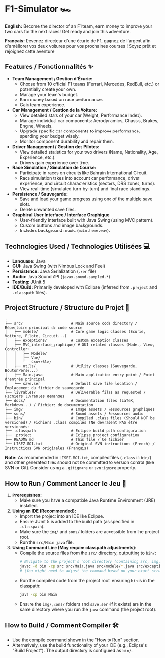 # F1-Simulator 🏎️

**English:** Become the director of an F1 team, earn money to improve your two cars for the next races! Get ready and join this adventure.

**Français:** Devenez directeur d'une écurie de F1, gagnez de l'argent afin d'améliorer vos deux voitures pour vos prochaines courses ! Soyez prêt et rejoignez cette aventure.

## Features / Fonctionnalités ✨

*   **Team Management / Gestion d'Écurie:**
    *   Choose from 10 official F1 teams (Ferrari, Mercedes, RedBull, etc.) or potentially create your own.
    *   Manage your team's budget.
    *   Earn money based on race performance.
    *   Gain team experience.
*   **Car Management / Gestion de la Voiture:**
    *   View detailed stats of your car (Weight, Performance Index).
    *   Manage individual car components: Aerodynamics, Chassis, Brakes, Engine, Wheels.
    *   Upgrade specific car components to improve performance, spending your budget wisely.
    *   Monitor component durability and repair them.
*   **Driver Management / Gestion des Pilotes:**
    *   View detailed statistics for your two drivers (Name, Nationality, Age, Experience, etc.).
    *   Drivers gain experience over time.
*   **Race Simulation / Simulation de Course:**
    *   Participate in races on circuits like Bahrain International Circuit.
    *   Race simulation takes into account car performance, driver experience, and circuit characteristics (sectors, DRS zones, turns).
    *   View real-time (simulated turn-by-turn) and final race standings.
*   **Persistence / Sauvegarde:**
    *   Save and load your game progress using one of the multiple save slots.
    *   Delete unwanted save files.
*   **Graphical User Interface / Interface Graphique:**
    *   User-friendly interface built with Java Swing (using MVC pattern).
    *   Custom buttons and image backgrounds.
    *   Includes background music (`maintheme.wav`).

## Technologies Used / Technologies Utilisées 💻

*   **Language:** Java
*   **GUI:** Java Swing (with Nimbus Look and Feel)
*   **Persistence:** Java Serialization (`.ser` file)
*   **Audio:** Java Sound API (`javax.sound.sampled.*`)
*   **Testing:** JUnit 5
*   **IDE/Build:** Primarily developed with Eclipse (inferred from `.project` and `.classpath` files).

## Project Structure / Structure du Projet 📁

```text
.
├── src/                      # Main source code directory / Répertoire principal du code source
│   ├── modele/               # Core game logic classes (Ecurie, Voiture, Pilote, Circuit...)
│   ├── exceptions/           # Custom exception classes
│   ├── MVC_interface_graphique/ # GUI related classes (Model, View, Controller)
│   │   ├── Modèle/
│   │   ├── Vue/
│   │   └── Contrôle/
│   ├── utils/                # Utility classes (Sauvegarde, BoutonPerso...)
│   ├── Main.java             # Main application entry point / Point d'entrée principal
│   └── save.ser              # Default save file location / Emplacement du fichier de sauvegarde
├── livrables/                # Deliverable files as requested / Fichiers livrables demandés
├── docs/                     # Documentation files (LaTeX, Markdown...) / Fichiers de documentation
├── img/                      # Image assets / Ressources graphiques
├── sons/                     # Sound assets / Ressources audio
├── bin/                      # Compiled .class files (Should NOT be versioned) / Fichiers .class compilés (Ne devraient PAS être versionnés)
├── .classpath                # Eclipse build path configuration
├── .project                  # Eclipse project configuration
├── README.md                 # This file / Ce fichier
└── LISEZ-MOI.txt             # Original SVN instructions (French) / Instructions SVN originales (Français)
```
**Note:** As recommended in `LISEZ-MOI.txt`, compiled files (`.class` in `bin/`) and other generated files should not be committed to version control (like SVN or Git). Consider using a `.gitignore` or `svn:ignore` property.

## How to Run / Comment Lancer le Jeu 🚀

1.  **Prerequisites:**
    *   Make sure you have a compatible Java Runtime Environment (JRE) installed.
2.  **Using an IDE (Recommended):**
    *   Import the project into an IDE like Eclipse.
    *   Ensure JUnit 5 is added to the build path (as specified in `.classpath`).
    *   Make sure the `img/` and `sons/` folders are accessible from the project root.
    *   Run the `src/Main.java` file.
3.  **Using Command Line (May require classpath adjustments):**
    *   Compile the source files from the `src/` directory, outputting to `bin/`:
        ```bash
        # Navigate to the project's root directory (containing src, img, etc.)
        javac -d bin -cp src src/Main.java src/modele/*.java src/exceptions/*.java src/utils/*.java src/MVC_interface_graphique/Modèle/*.java src/MVC_interface_graphique/Vue/*.java src/MVC_interface_graphique/Contrôle/*.java
        # (You might need to adjust the command based on your exact structure and dependencies)
        ```
    *   Run the compiled code from the project root, ensuring `bin` is in the classpath:
        ```bash
        java -cp bin Main
        ```
    *   Ensure the `img/`, `sons/` folders and `save.ser` (if it exists) are in the same directory where you run the `java` command (the project root).

## How to Build / Comment Compiler 🛠️

*   Use the compile command shown in the "How to Run" section.
*   Alternatively, use the build functionality of your IDE (e.g., Eclipse's "Build Project"). The output directory is configured as `bin/`.
